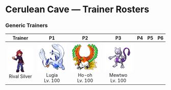 # Cerulean Cave — Trainer Rosters

### Generic Trainers

| Trainer | P1 | P2 | P3 | P4 | P5 | P6 |
|:-------:|:--:|:--:|:--:|:--:|:--:|:--:|
| ![Rival Silver](../../assets/important_trainers/silver.png "Rival Silver")<br>Rival Silver | ![Lugia](../../assets/sprites/lugia/front.gif "Lugia")<br>Lugia<br>Lv. 100 | ![Ho-oh](../../assets/sprites/ho-oh/front.gif "Ho-oh")<br>Ho-oh<br>Lv. 100 | ![Mewtwo](../../assets/sprites/mewtwo/front.gif "Mewtwo")<br>Mewtwo<br>Lv. 100 |


